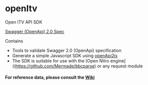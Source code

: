 # openItv
Open ITV API SDK

[Swagger (OpenApi) 2.0 Spec](http://mermade.github.io/swagger/index.html?url=https://raw.githubusercontent.com/Mermade/openItv/master/swagger.json)

Contains

* Tools to validate Swagger 2.0 (OpenApi) specification
* Generate a simple Javascript SDK using [openApi2js](https://github.com/Mermade/openapi2js)
* The SDK is suitable for use with the [Open Nitro engine]((https://github.com/Mermade/bbcparse) or any request module

#### For reference data, please consult the [Wiki](https://github.com/Mermade/openItv/wiki)
